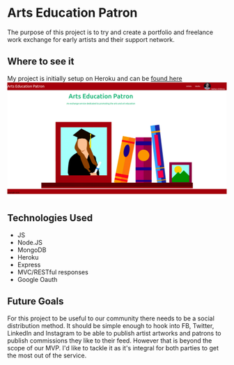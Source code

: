 # Arts Education Patron

The purpose of this project is to try and create a portfolio and freelance work exchange for early artists and their support network.



## Where to see it
My project is initially setup on Heroku and can be [found here](https://artseducationpatron.herokuapp.com/)
![screenshot](./public/images/Screenshot.png)



## Technologies Used
- JS
- Node.JS
- MongoDB
- Heroku
- Express
- MVC/RESTful responses
- Google Oauth

## Future Goals
For this project to be useful to our community there needs to be a social distribution method. It should be simple enough to hook into FB, Twitter, LinkedIn and Instagram to be able to publish artist artworks and patrons to publish commissions they like to their feed. However that is beyond the scope of our MVP. I'd like to tackle it as it's integral for both parties to get the most out of the service.